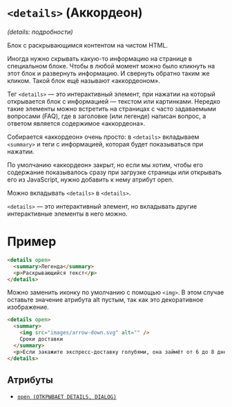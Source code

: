 # `<details>` (Аккордеон)

_(details: подробности)_

Блок с раскрывающимся контентом на чистом HTML.

Иногда нужно скрывать какую-то информацию на странице в специальном блоке. Чтобы в любой момент можно было кликнуть на этот блок и развернуть информацию. И свернуть обратно таким же кликом. Такой блок ещё называют «аккордеоном».

Тег `<details>` — это интерактивный элемент, при нажатии на который открывается блок с информацией — текстом или картинками. Нередко такие элементы можно встретить на страницах с часто задаваемыми вопросами (FAQ), где в заголовке (или легенде) написан вопрос, а ответом является содержимое «аккордеона».

Собирается «аккордеон» очень просто: в `<details>` вкладываем `<summary>` и теги с информацией, которая будет показываться при нажатии.

По умолчанию «аккордеон» закрыт, но если мы хотим, чтобы его содержание показывалось сразу при загрузке страницы или открывать его из JavaScript, нужно добавить к нему атрибут open.

Можно вкладывать `<details>` в `<details>`.

`<details>` — это интерактивный элемент, но вкладывать другие интерактивные элементы в него можно.

# Пример

```html
<details open>
  <summary>Легенда</summary>
  <p>Раскрывающийся текст</p>
</details>
```

Можно заменить иконку по умолчанию с помощью `<img>`. В этом случае оставьте значение атрибута alt пустым, так как это декоративное изображение.

```html
<details open>
  <summary>
    <img src="images/arrow-down.svg" alt="" />
    Сроки доставки
  </summary>
  <p>Если закажите экспресс-доставку голубями, она займёт от 6 до 8 дней.</p>
</details>
```

## Атрибуты

- [`open (ОТКРЫВАЕТ DETAILS, DIALOG)`](../ATTRIBUTES/open.md)
